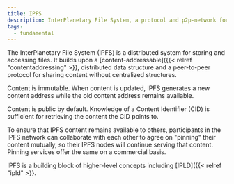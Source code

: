 ```yaml
---
title: IPFS
description: InterPlanetary File System, a protocol and p2p-network for storing and sharing data
tags:
  - fundamental
---
```


The InterPlanetary File System (IPFS) is a distributed system for storing and accessing files. It builds upon a [content-addressable]({{< relref "contentaddressing" >}}, distributed data structure and a peer-to-peer protocol for sharing content without centralized structures. 

Content is immutable. When content is updated, IPFS generates a new content address while the old content address remains available. 

Content is public by default. Knowledge of a Content Identifier (CID) is sufficient for retrieving the content the CID points to. 

To ensure that IPFS content remains available to others, participants in the IPFS network can collaborate with each other to agree on "pinning" their content mutually, so their IPFS nodes will continue serving that content. Pinning services offer the same on a commercial basis.

IPFS is a building block of higher-level concepts including [IPLD]({{< relref "ipld" >}}.
